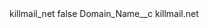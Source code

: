 <?xml version="1.0" encoding="UTF-8"?>
<CustomMetadata xmlns="http://soap.sforce.com/2006/04/metadata" xmlns:xsi="http://www.w3.org/2001/XMLSchema-instance" xmlns:xsd="http://www.w3.org/2001/XMLSchema">
    <label>killmail_net</label>
    <protected>false</protected>
    <values>
        <field>Domain_Name__c</field>
        <value xsi:type="xsd:string">killmail.net</value>
    </values>
</CustomMetadata>
